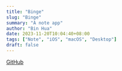 ```yaml
---
title: "Binge"
slug: "Binge"
summary: "A note app"
author: "Bin Hua"
date: 2023-11-20T10:04:40+08:00
tags: ["Note", "iOS", "macOS", "Desktop"]
draft: false
---
```


[GitHub](https://github.com/Binge)